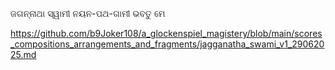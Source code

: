 ଜଗନ୍ନାଥା ସ୍ୱାମୀ ନୟନ-ପଥ-ଗାମୀ ଭବତୁ ମେ



https://github.com/b9Joker108/a_glockenspiel_magistery/blob/main/scores_compositions_arrangements_and_fragments/jagganatha_swami_v1_29062025.md

